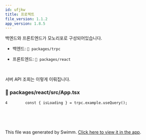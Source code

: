 ```yaml
---
id: ufjkw
title: 프로젝트
file_version: 1.1.2
app_version: 1.8.5
---
```


백엔드와 프론트엔드가 모노리포로 구성되어있습니다.

*   백엔드: `📄 packages/trpc`

*   프론트엔드: `📄 packages/react`

<br/>

서버 API 조회는 이렇게 이뤄집니다.
<!-- NOTE-swimm-snippet: the lines below link your snippet to Swimm -->
### 📄 packages/react/src/App.tsx
```tsx
4        const { isLoading } = trpc.example.useQuery();
```

<br/>

<br/>

<br/>

This file was generated by Swimm. [Click here to view it in the app](https://app.swimm.io/repos/Z2l0aHViJTNBJTNBcGxheWdyb3VuZC10cnBjLW1vbm9yZXBvJTNBJTNBZmxveWRraW0=/docs/ufjkw).
